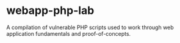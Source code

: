 # webapp-php-lab
A compilation of vulnerable PHP scripts used to work through web application fundamentals and proof-of-concepts.
